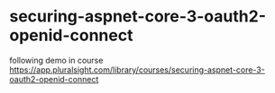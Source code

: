 # securing-aspnet-core-3-oauth2-openid-connect
following demo in course https://app.pluralsight.com/library/courses/securing-aspnet-core-3-oauth2-openid-connect
